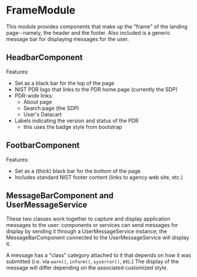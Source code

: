 # FrameModule

This module provides components that make up the "frame" of the landing
page--namely, the header and the footer.  Also included is a generic
message bar for displaying messages for the user.  

## HeadbarComponent

Features:
 * Set as a black bar for the top of the page
 * NIST PDR logo that links to the PDR home page (currently the SDP)
 * PDR-wide links:
   * About page
   * Search page (the SDP)
   * User's Datacart
 * Labels indicating the version and status of the PDR
   * this uses the badge style from bootstrap

## FootbarComponent

Features:
 * Set as a (thick) black bar for the bottom of the page
 * Includes standard NIST footer content (links to agency web site, etc.)

## MessageBarComponent and UserMessageService

These two classes work together to capture and display application
messages to the user:  components or services can send messages for
display by sending it through a UserMessageService instance; the
MessageBarComponent connected to the UserMessageService will display
it.

A message has a "class" category attached to it that depends on how it
was submitted (i.e. via `warn()`, `inform()`, `syserror()`, etc.)  The
display of the message will differ depending on the associated
customized style.


 
